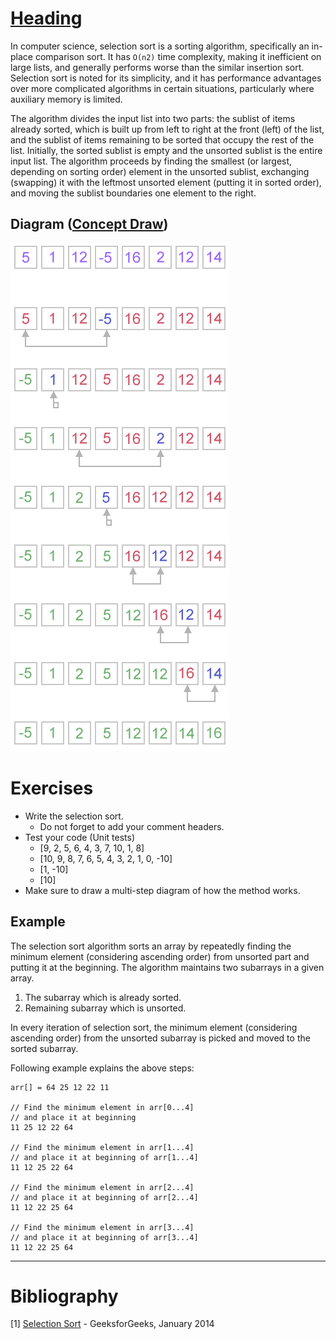 # [Heading](wiki-link)
In computer science, selection sort is a sorting algorithm, specifically an in-place comparison sort. It has `O(n2)` time complexity, making it inefficient on large lists, and generally performs worse than the similar insertion sort. Selection sort is noted for its simplicity, and it has performance advantages over more complicated algorithms in certain situations, particularly where auxiliary memory is limited.

The algorithm divides the input list into two parts: the sublist of items already sorted, which is built up from left to right at the front (left) of the list, and the sublist of items remaining to be sorted that occupy the rest of the list. Initially, the sorted sublist is empty and the unsorted sublist is the entire input list. The algorithm proceeds by finding the smallest (or largest, depending on sorting order) element in the unsorted sublist, exchanging (swapping) it with the leftmost unsorted element (putting it in sorted order), and moving the sublist boundaries one element to the right.

## Diagram ([Concept Draw](http://www.conceptdraw.com/examples/flowchart-for-selerction-sorting))
![placeholder](./selectionSort.png)

# Exercises
* Write the selection sort.
    * Do not forget to add your comment headers.
* Test your code (Unit tests)
    * [9, 2, 5, 6, 4, 3, 7, 10, 1, 8]
    * [10, 9, 8, 7, 6, 5, 4, 3, 2, 1, 0, -10]
    * [1, -10]
    * [10]
* Make sure to draw a multi-step diagram of how the method works.

## Example
The selection sort algorithm sorts an array by repeatedly finding the minimum element (considering ascending order) from unsorted part and putting it at the beginning. The algorithm maintains two subarrays in a given array.

1. The subarray which is already sorted.
2. Remaining subarray which is unsorted.

In every iteration of selection sort, the minimum element (considering ascending order) from the unsorted subarray is picked and moved to the sorted subarray.

Following example explains the above steps:
```
arr[] = 64 25 12 22 11

// Find the minimum element in arr[0...4]
// and place it at beginning
11 25 12 22 64

// Find the minimum element in arr[1...4]
// and place it at beginning of arr[1...4]
11 12 25 22 64

// Find the minimum element in arr[2...4]
// and place it at beginning of arr[2...4]
11 12 22 25 64

// Find the minimum element in arr[3...4]
// and place it at beginning of arr[3...4]
11 12 22 25 64
```

___
# Bibliography
[1] [Selection Sort](http://www.geeksforgeeks.org/selection-sort/) - GeeksforGeeks, January 2014<br />
